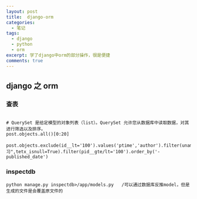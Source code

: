 ```yaml
---
layout: post
title:  django-orm
categories: 
  - 笔记
tags:
  - django
  - python
  - orm
excerpt: 学了django中orm的部分操作，很是便捷
comments: true
---
```


## django 之 orm

### 查表

```python_django

# QuerySet 是给定模型的对象列表（list）。QuerySet 允许您从数据库中读取数据，对其进行筛选以及排序。
post.objects.all()[0:20]

post.objects.exclude(id__lt='100').values('ptime','author').filter(uname__contains/startswith/endswith="学习",tetx_isnull=True).filter(pid__gte/lt='100').order_by('-published_date')
```

### inspectdb

```
python manage.py inspectdb>/app/models.py   /可以通过数据库反推model，但是生成的文件是会覆盖原文件的
```
